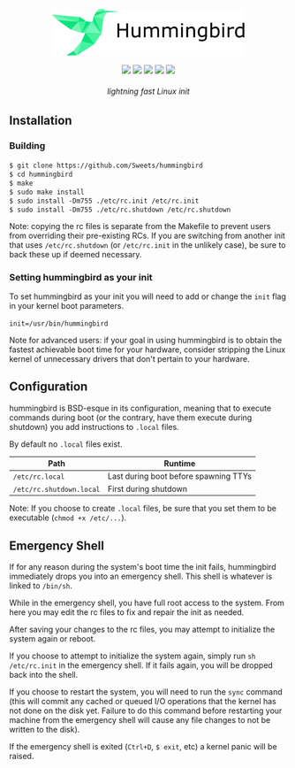 <div align="center">
<img src="hummingbird.png" width="350px">

<a href="https://travis-ci.org/Sweets/hummingbird"><img src="https://travis-ci.org/Sweets/hummingbird.svg?branch=master"></a>
<a href="LICENSE"><img src="https://img.shields.io/badge/license-MIT-blue.svg"></a>
<img src="https://img.shields.io/badge/dependencies-None-navy.svg">
<img src="https://img.shields.io/badge/platform-Linux-lightgray.svg">
<img src="https://img.shields.io/github/repo-size/Sweets/hummingbird.svg?color=green">

<h6><i>lightning fast Linux init</i></h6>
</div>

## Installation

### Building

```
$ git clone https://github.com/Sweets/hummingbird
$ cd hummingbird
$ make
$ sudo make install
$ sudo install -Dm755 ./etc/rc.init /etc/rc.init
$ sudo install -Dm755 ./etc/rc.shutdown /etc/rc.shutdown
```

Note: copying the rc files is separate from the Makefile to prevent users from overriding their pre-existing RCs. If you are switching from another init that uses `/etc/rc.shutdown` (or `/etc/rc.init` in the unlikely case), be sure to back these up if deemed necessary.

### Setting hummingbird as your init

To set hummingbird as your init you will need to add or change the `init` flag in your kernel boot parameters.

`init=/usr/bin/hummingbird`

Note for advanced users: if your goal in using hummingbird is to obtain the fastest achievable boot time for your hardware, consider stripping the Linux kernel of unnecessary drivers that don't pertain to your hardware.

## Configuration

hummingbird is BSD-esque in its configuration, meaning that to execute commands during boot (or the contrary, have them execute during shutdown) you add instructions to `.local` files.

By default no `.local` files exist.

|Path|Runtime|
|-|-|
|`/etc/rc.local`|Last during boot before spawning TTYs|
|`/etc/rc.shutdown.local`|First during shutdown|

Note: If you choose to create `.local` files, be sure that you set them to be executable (`chmod +x /etc/...`).

## Emergency Shell

If for any reason during the system's boot time the init fails, hummingbird immediately drops you into an emergency shell. This shell is whatever is linked to `/bin/sh`.

While in the emergency shell, you have full root access to the system. From here you may edit the rc files to fix and repair the init as needed.

After saving your changes to the rc files, you may attempt to initialize the system again or reboot.

If you choose to attempt to initialize the system again, simply run `sh /etc/rc.init` in the emergency shell. If it fails again, you will be dropped back into the shell.

If you choose to restart the system, you will need to run the `sync` command (this will commit any cached or queued I/O operations that the kernel has not done on the disk yet. Failure to do this command before restarting your machine from the emergency shell will cause any file changes to not be written to the disk).

If the emergency shell is exited (`Ctrl+D`, `$ exit`, etc) a kernel panic will be raised.
